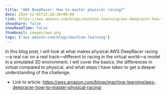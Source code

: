 ```yaml
---
title: "AWS DeepRacer: How to master physical racing?"
date: 2024-12-01T22:20:26+00:00
link: https://aws.amazon.com/blogs/machine-learning/aws-deepracer-how-to-master-physical-racing/
showShare: false
showReadTime: false
thumbnail: images/aws.png
tags: ["aws.amazon.com/blogs/machine-learning"]
---
```

In this blog post, I will look at what makes physical AWS DeepRacer racing—a real car on a real track—different to racing in the virtual world—a model in a simulated 3D environment. I will cover the basics, the differences in virtual compared to physical, and what steps I have taken to get a deeper understanding of the challenge.

- Link to article: https://aws.amazon.com/blogs/machine-learning/aws-deepracer-how-to-master-physical-racing/
